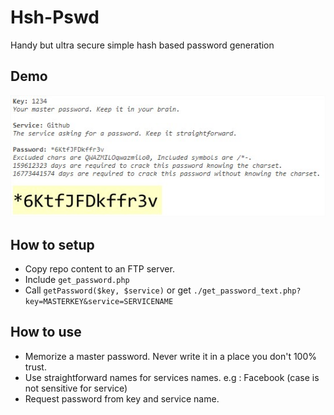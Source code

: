 # Hsh-Pswd
Handy but ultra secure simple hash based password generation

## Demo
![demo](https://raw.githubusercontent.com/Ogx8/Hsh-Pswd/master/demo.jpg)

## How to setup
- Copy repo content to an FTP server.
- Include `get_password.php`
- Call `getPassword($key, $service)` or get `./get_password_text.php?key=MASTERKEY&service=SERVICENAME`

## How to use
- Memorize a master password. Never write it in a place you don't 100% trust.
- Use straightforward names for services names. e.g : Facebook (case is not sensitive for service)
- Request password from key and service name. 